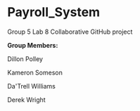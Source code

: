 # Payroll_System
 Group 5 Lab 8 Collaborative GitHub project

**Group Members:**

Dillon Polley

Kameron Someson

Da'Trell Williams

Derek Wright
